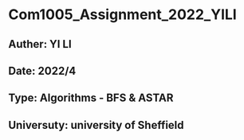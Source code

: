 # Com1005_Assignment_2022_YILI
## Auther: YI LI
## Date: 2022/4
## Type: Algorithms - BFS & ASTAR
## Universuty: university of Sheffield

